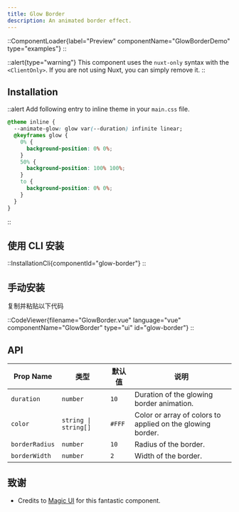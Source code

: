 ```yaml
---
title: Glow Border
description: An animated border effect.
---
```


::ComponentLoader{label="Preview" componentName="GlowBorderDemo" type="examples"}
::

::alert{type="warning"}
This component uses the `nuxt-only` syntax with the `<ClientOnly>`. If you are not using Nuxt, you can simply remove it.
::

## Installation

::alert
Add following entry to inline theme in your `main.css` file.

```css
@theme inline {
  --animate-glow: glow var(--duration) infinite linear;
  @keyframes glow {
    0% {
      background-position: 0% 0%;
    }
    50% {
      background-position: 100% 100%;
    }
    to {
      background-position: 0% 0%;
    }
  }
}
```

::

## 使用 CLI 安装

::InstallationCli{componentId="glow-border"}
::

## 手动安装

复制并粘贴以下代码

::CodeViewer{filename="GlowBorder.vue" language="vue" componentName="GlowBorder" type="ui" id="glow-border"}
::

## API

| Prop Name      | 类型                 | 默认值 | 说明                                                       |
| -------------- | -------------------- | ------ | ---------------------------------------------------------- |
| `duration`     | `number`             | `10`   | Duration of the glowing border animation.                  |
| `color`        | `string \| string[]` | `#FFF` | Color or array of colors to applied on the glowing border. |
| `borderRadius` | `number`             | `10`   | Radius of the border.                                      |
| `borderWidth`  | `number`             | `2`    | Width of the border.                                       |

## 致谢

- Credits to [Magic UI](https://magicui.design/docs/components/shine-border) for this fantastic component.

